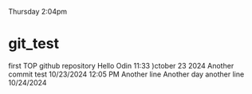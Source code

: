 Thursday 2:04pm
# git_test
first TOP github repository
Hello Odin
11:33 )ctober 23 2024
Another commit test 10/23/2024 12:05 PM
Another line
Another day another line 10/24/2024 